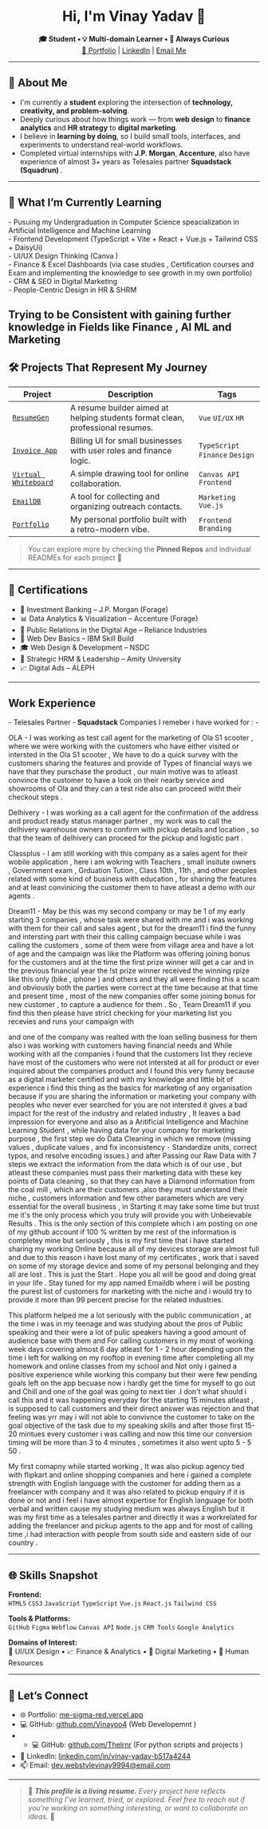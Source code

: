 <h1 align="center"><strong>Hi, I'm Vinay Yadav 👋</strong></h1>
<p align="center">
  <strong>🎓 Student • 💡 Multi-domain Learner • 🌱 Always Curious</strong><br>
  <a href="https://me-sigma-red.vercel.app" target="_blank">🔗 Portfolio</a> |
  <a href="https://www.linkedin.com/in/vinay-yadav-b517a4244" target="_blank">LinkedIn</a> |
  <a href="mailto:dev.webstylevinay9994@email.com">Email Me</a>
</p>

---

<h2><strong>🧠 About Me</strong></h2>

- I'm currently a <strong>student</strong> exploring the intersection of <strong>technology, creativity, and problem-solving</strong>.
- Deeply curious about how things work — from <strong>web design</strong> to <strong>finance analytics</strong> and <strong>HR strategy</strong> to <strong>digital marketing</strong>.
- I believe in <strong>learning by doing</strong>, so I build small tools, interfaces, and experiments to understand real-world workflows.
- Completed virtual internships with <strong>J.P. Morgan</strong>, <strong>Accenture</strong>, also have experience of almost 3+ years as Telesales partner <strong>Squadstack (Squadrun) </strong>.

---

<h2><strong>🔭 What I’m Currently Learning</strong></h2>
- Pusuing my Undergraduation in Computer Science speacialization in Artificial Intelligence and Machine Learning <br>
- Frontend Development (TypeScript + Vite + React + Vue.js + Tailwind CSS + DaisyUi)<br>
- UI/UX Design Thinking (Canva ) <br>
- Finance & Excel Dashboards (via case studies , Certification courses and Exam and implementing the knowledge to see growth in my own portfolio) <br>
- CRM & SEO in Digital Marketing <br>
- People-Centric Design in HR & SHRM <br>

Trying to be Consistent with gaining further knowledge in Fields like Finance , AI ML and Marketing 
---

<h2><strong>🛠️ Projects That Represent My Journey</strong></h2>

| <strong>Project</strong> | <strong>Description</strong> | <strong>Tags</strong> |
|--------|-------------|------|
| [`ResumeGen`](https://github.com/Vinayoo4/resumegen) | A resume builder aimed at helping students format clean, professional resumes. | `Vue` `UI/UX` `HR` |
| [`Invoice App`](https://github.com/Vinayoo4/invoice-billing-app) | Billing UI for small businesses with user roles and finance logic. | `TypeScript` `Finance` `Design` |
| [`Virtual Whiteboard`](https://github.com/Vinayoo4/virtual-whiteboard) | A simple drawing tool for online collaboration. | `Canvas API` `Frontend` |
| [`EmailDB`](https://github.com/Vinayoo4/emaildb) | A tool for collecting and organizing outreach contacts. | `Marketing` `Vue.js` |
| [`Portfolio`](https://me-sigma-red.vercel.app) | My personal portfolio built with a retro-modern vibe. | `Frontend` `Branding` |

> You can explore more by checking the <strong>Pinned Repos</strong> and individual READMEs for each project 💼

---

<h2><strong>📜 Certifications</strong></h2>

- 💼 Investment Banking – J.P. Morgan (Forage)
- 📊 Data Analytics & Visualization – Accenture (Forage)
- 📣 Public Relations in the Digital Age – Reliance Industries
- 🧩 Web Dev Basics – IBM Skill Build
- 🎓 Web Design & Development – NSDC
- 🧠 Strategic HRM & Leadership – Amity University
- 📈 Digital Ads – ALEPH

---


<h2><strong> Work Experience</strong></h2>
- Telesales Partner -<strong> Squadstack </strong>
Companies I remeber i have worked for : -

OLA - I was working as test call agent for the marketing of Ola S1 scooter , where we were working with the customers who have either visited or intersted in the Ola S1 scooter , We have to do a quick survey with the customers sharing the features and provide of Types of financial ways we have that they purschase the product , our main motive was to atleast convince the customer to have a look on their nearby service and showrooms of Ola and they can a test ride also can proceed witht their checkout steps .

Delhivery - I was working as a call agent for the confirmation of the address and product ready status manager partner , my work was to call the delhivery warehouse owners to confirm with pickup details and location , so that the team of delhivery can proceed for the pickup and logistic part .

Classplus - I am still working with this company as a sales agent for their wobile application , here i am wokring with Teachers , small insitute owners , Government exam , Grduation Tution , Class 10th , 11th , and other peoples related with some kind of business with education , for sharing the features and at least convinicing the customer them to have atleast a demo with our agents .

Dream11 - May be this was my second company or may be 1 of my early starting 3 companies , whose task were shared with me and i was working with them for their call and sales agent , but for the dream11 i find the funny and intersting part with their this calling campaign becuase while i was calling the customers , some of them were from village area and have a lot of age and the campaign was like the Platform was offering joining bonus for the customers and at the time the first prize winner will get a car and in the previous financial year the !st prize winner received the winning rpize like this only (bike , iphone ) and others and they all were finding this a scam and obviously both the parties were correct at the time because at that time and present time , most of the new companies offer some joining bonus for new customer , to capture a audience for them . So , Team Dream11 if you find this then please have strict checking for your marketing list you recevies and runs your campaign with

and one of the company was realted with the loan selling business for them also i was working with customers having financial needs and While working with all the companies i found that the customers list they recieve have most of the customers who were not intersted at all for product or ever inquired about the companies product and I found this very funny because as a digital marketer certified and with my knowledge and little bit of experience i find this thing as the basics for marketing of any organisation because if you are sharing the information or marketing your company with peoples who never ever searched for you are not intersted it gives a bad impact for the rest of the industry and related industry , It leaves a bad impression for everyone and also as a Aritificial Intelligence and Machine Learning Student , while having data for your company for marketing purpose , the first step we do Data Cleaning in which we remove (missing values ,  duplicate values , and fix inconsistency - Standardize units, correct typos, and resolve encoding issues.) and after Passing our Raw Data with 7 steps we extract the information from the data which is of our use , but atleast these companies must pass their marketing data with these key points of Data cleaning , so that they can have a Diamond information from the coal mill , which are their customers ,also they must understand their niche , customers information and few other parameters which are very essential for the overall business , in Starting it may take some time but trust me it's the only process which you truly will provide you with Unbeievable Results . This is the only section of this complete which i am posting on one of my github account if 100 % written by me rest of the information is completey mine but seriously , this is my first time that i have started sharing my working Online because all of my devices storage are almost full and due to this reason i have lost many of my certificates , work that i saved on some of my storage device and some of my personal belonging and they all are lost . This is just the Start . Hope you all will be good and doing great in your life . Stay tuned for my app named Emaildb where i will be posting the purest list of customers for marketing with the niche and i would try to provide it more than 99 percent precise for the related industries.

This platform helped me a lot seriously with the public communication , at the time i was in my teenage and was studying about the pros of Public speaking and their were a lot of pulic speakers having a good amount of audience base with them and For calling customers in my most of working week days covering almost 6 day atleast for  1 - 2 hour depending upon the time i left for walking on my rooftop in evening time after completing all my homework and online classes from my school and Not only i gained a positive experience while working this company but their were few pending goals left on the app becuase now i hardly get the time for myself to go out and Chill and one of the goal was going to next tier .I don't what should i call this and it was happening everyday for the starting 15 minutes atleast , is supposed to call customers and their direct answer was rejection and that feeling was yrr may i will not able to convivnce the customer to take on the goal objective of the task due to my speaking skills and after those first 15-20 mintues every customer i was calling and now this time our conversion timing will be more than 3 to 4 minutes , sometimes it also went upto 5 - 5 50 . 

My first comapny while started working , It was also pickup agency tied with flipkart and online shopping companies and here i gained a complete strength with English language with the customer for adding them as a freelancer with company and it was also related to pickup enquiry if it is done or not and i feel i have almost expertise for English language for both verbal and written cause my studying medium was always English but it was my first time as a telesales partner and directly it was a workrelated for adding the freelancer and pickup agents to the app and for most of calling time ,i had interaction with people from south side and eastern side of our country . 


---

<h2><strong>🌐 Skills Snapshot</strong></h2>

<strong>Frontend:</strong>  
`HTML5` `CSS3` `JavaScript` `TypeScript` `Vue.js` `React.js` `Tailwind CSS`

<strong>Tools & Platforms:</strong>  
`GitHub` `Figma` `Webflow` `Canvas API` `Node.js` `CRM Tools` `Google Analytics`

<strong>Domains of Interest:</strong>  
🎨 UI/UX Design • 📈 Finance & Analytics • 📣 Digital Marketing • 👥 Human Resources

---

<h2><strong>🤝 Let’s Connect</strong></h2>

- 🌐 Portfolio: [me-sigma-red.vercel.app](https://me-sigma-red.vercel.app)
- 💻 GitHub: [github.com/Vinayoo4](https://github.com/Vinayoo4) (Web Developemnt )
- - 💻 GitHub: [github.com/Thelrnr](https://github.com/Thrlrnr) (For python scripts and projects )
- 🔗 LinkedIn: [linkedin.com/in/vinay-yadav-b517a4244](https://www.linkedin.com/in/vinay-yadav-dev)
- 📫 Email: dev.webstylevinay9994@email.com

---

> 💬 <em><strong>This profile is a living resume.</strong> Every project here reflects something I’ve learned, tried, or explored. Feel free to reach out if you're working on something interesting, or want to collaborate on ideas.</em> 🚀
